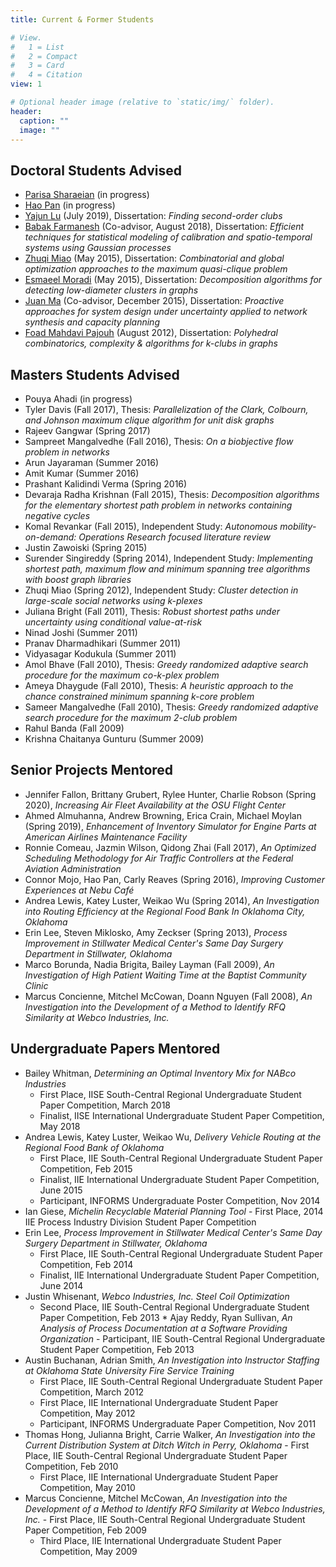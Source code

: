 ```yaml
---
title: Current & Former Students

# View.
#   1 = List
#   2 = Compact
#   3 = Card
#   4 = Citation
view: 1

# Optional header image (relative to `static/img/` folder).
header:
  caption: ""
  image: ""
---
```

## Doctoral Students Advised
* [Parisa Sharaeian](https://www.linkedin.com/in/parisa-sahraeian-950a47143/) (in progress)
* [Hao Pan](https://www.linkedin.com/in/hao-pan-9b905456) (in progress)
* [Yajun Lu](https://www.linkedin.com/in/yajunlu) (July 2019), Dissertation: _Finding second-order clubs_
* [Babak Farmanesh](https://www.linkedin.com/in/babak-farmanesh-660009104) (Co-advisor, August 2018), Dissertation: _Efficient techniques for statistical modeling of calibration and spatio-temporal systems using Gaussian processes_
* [Zhuqi Miao](https://www.linkedin.com/in/zhuqi-miao-84579a54) (May 2015), Dissertation: _Combinatorial and global optimization approaches to the maximum quasi-clique problem_
* [Esmaeel Moradi](https://www.linkedin.com/in/esmaeel-moradi-ph-d-786b7748) (May 2015), Dissertation: _Decomposition algorithms for detecting low-diameter clusters in graphs_
* [Juan Ma](https://www.linkedin.com/in/juan-ma-58763a38) (Co-advisor, December 2015), Dissertation: _Proactive approaches for system design under uncertainty applied to network synthesis and capacity planning_
* [Foad Mahdavi Pajouh](https://www.umb.edu/faculty_staff/bio/foad_mahdavi_pajouh) (August 2012), Dissertation: _Polyhedral combinatorics, complexity & algorithms for k-clubs in graphs_
## Masters Students Advised
* Pouya Ahadi (in progress)
* Tyler Davis (Fall 2017), Thesis: _Parallelization of the Clark, Colbourn, and Johnson maximum clique algorithm for unit disk graphs_
* Rajeev Gangwar (Spring 2017)
* Sampreet Mangalvedhe (Fall 2016), Thesis:  _On a biobjective flow problem in networks_
* Arun Jayaraman (Summer 2016)
* Amit Kumar (Summer 2016)
* Prashant Kalidindi Verma (Spring 2016)
* Devaraja Radha Krishnan (Fall 2015), Thesis: _Decomposition algorithms for the elementary shortest path problem in networks containing negative cycles_
* Komal Revankar (Fall 2015), Independent Study: _Autonomous mobility-on-demand: Operations Research focused literature review_
* Justin Zawoiski (Spring 2015)
* Surender Singireddy (Spring 2014), Independent Study: _Implementing shortest path, maximum flow and minimum spanning tree algorithms with boost graph libraries_
* Zhuqi Miao (Spring 2012), Independent Study: _Cluster detection in large-scale social networks using k-plexes_
* Juliana Bright (Fall 2011), Thesis: _Robust shortest paths under uncertainty using conditional value-at-risk_
* Ninad Joshi (Summer 2011)
* Pranav Dharmadhikari (Summer 2011)
* Vidyasagar Kodukula (Summer 2011)
* Amol Bhave (Fall 2010), Thesis: _Greedy randomized adaptive search procedure for the maximum co-k-plex problem_
* Ameya Dhaygude (Fall 2010), Thesis: _A heuristic approach to the chance constrained minimum spanning k-core problem_
* Sameer Mangalvedhe (Fall 2010), Thesis: _Greedy randomized adaptive search procedure for the maximum 2-club problem_
* Rahul Banda (Fall 2009)
* Krishna Chaitanya Gunturu (Summer 2009)
## Senior Projects Mentored
* Jennifer Fallon, Brittany Grubert, Rylee Hunter, Charlie Robson (Spring 2020), _Increasing Air Fleet Availability at the OSU Flight Center_
* Ahmed Almuhanna, Andrew Browning, Erica Crain, Michael Moylan (Spring 2019), _Enhancement of Inventory Simulator for Engine Parts at American Airlines Maintenance Facility_
* Ronnie Comeau, Jazmin Wilson, Qidong Zhai (Fall 2017), _An Optimized Scheduling Methodology for Air Traffic Controllers at the Federal Aviation Administration_
* Connor Mojo, Hao Pan, Carly Reaves (Spring 2016), _Improving Customer Experiences at Nebu Café_
* Andrea Lewis, Katey Luster, Weikao Wu (Spring 2014), _An Investigation into Routing Efficiency at the Regional Food Bank In Oklahoma City, Oklahoma_
* Erin Lee, Steven Miklosko, Amy Zeckser (Spring 2013), _Process Improvement in Stillwater Medical Center's Same Day Surgery Department in Stillwater, Oklahoma_
* Marco Borunda, Nadia Brigita, Bailey Layman (Fall 2009), _An Investigation of High Patient Waiting Time at the Baptist Community Clinic_
* Marcus Concienne, Mitchel McCowan, Doann Nguyen (Fall 2008), _An Investigation into the Development of a Method to Identify RFQ Similarity at Webco Industries, Inc._
## Undergraduate Papers Mentored
* Bailey Whitman, _Determining an Optimal Inventory Mix for NABco Industries_
  - First Place, IISE South-Central Regional Undergraduate Student Paper Competition, March 2018
  - Finalist, IISE International Undergraduate Student Paper Competition, May 2018
* Andrea Lewis, Katey Luster, Weikao Wu, _Delivery Vehicle Routing at the Regional Food Bank of Oklahoma_
  - First Place, IIE South-Central Regional Undergraduate Student Paper Competition, Feb 2015
  - Finalist, IIE International Undergraduate Student Paper Competition, June 2015
  - Participant, INFORMS Undergraduate Poster Competition, Nov 2014
* Ian Giese, _Michelin Recyclable Material Planning Tool_
  ​- First Place,  2014 IIE Process Industry Division Student Paper Competition
* Erin Lee, _Process Improvement in Stillwater Medical Center's Same Day Surgery Department in Stillwater, Oklahoma_
  - First Place, IIE South-Central Regional Undergraduate Student Paper Competition, Feb 2014
  - Finalist, IIE International Undergraduate Student Paper Competition, June 2014
* Justin Whisenant, _Webco Industries, Inc. Steel Coil Optimization_
  - Second Place, IIE South-Central Regional Undergraduate Student Paper Competition, Feb 2013
​* Ajay Reddy, Ryan Sullivan, _An Analysis of Process Documentation at a Software Providing Organization_
  ​- Participant, IIE South-Central Regional Undergraduate Student Paper Competition, Feb 2013
* Austin Buchanan, Adrian Smith, _An Investigation into Instructor Staffing at Oklahoma State University Fire Service Training_
  - First Place, IIE South-Central Regional Undergraduate  Student Paper Competition, March 2012
  - First Place, IIE International Undergraduate Student Paper Competition, May 2012
  - Participant, INFORMS Undergraduate Paper Competition, Nov 2011
* Thomas Hong, Julianna Bright, Carrie Walker, _An Investigation into the Current Distribution System at Ditch Witch in Perry, Oklahoma_
  ​- ​First Place, IIE South-Central Regional Undergraduate  Student Paper Competition, Feb 2010
  - First Place, IIE International Undergraduate Student Paper Competition, May 2010
* Marcus Concienne, Mitchel McCowan, _An Investigation into the Development of a Method to Identify RFQ Similarity at Webco Industries, Inc._
  ​- First Place, IIE South-Central Regional Undergraduate Student Paper Competition, Feb 2009
  - Third Place, IIE International Undergraduate Student Paper Competition, May 2009
